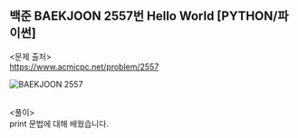 ## 백준 BAEKJOON 2557번 Hello World [PYTHON/파이썬]

<문제 출처><br>
https://www.acmicpc.net/problem/2557

![BAEKJOON 2557](https://blog.kakaocdn.net/dn/Azq6b/btryt5VZ3VV/9WnzYR2nyvCprlqc92gRoK/img.png)

<br>
<풀이><br>
print 문법에 대해 배웠습니다.
